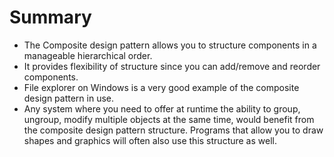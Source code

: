 # Summary

- The Composite design pattern allows you to structure components in a manageable hierarchical order.
- It provides flexibility of structure since you can add/remove and reorder components.
- File explorer on Windows is a very good example of the composite design pattern in use.
- Any system where you need to offer at runtime the ability to group, ungroup, modify multiple objects at the same time, would benefit from the composite design pattern structure. Programs that allow you to draw shapes and graphics will often also use this structure as well.

